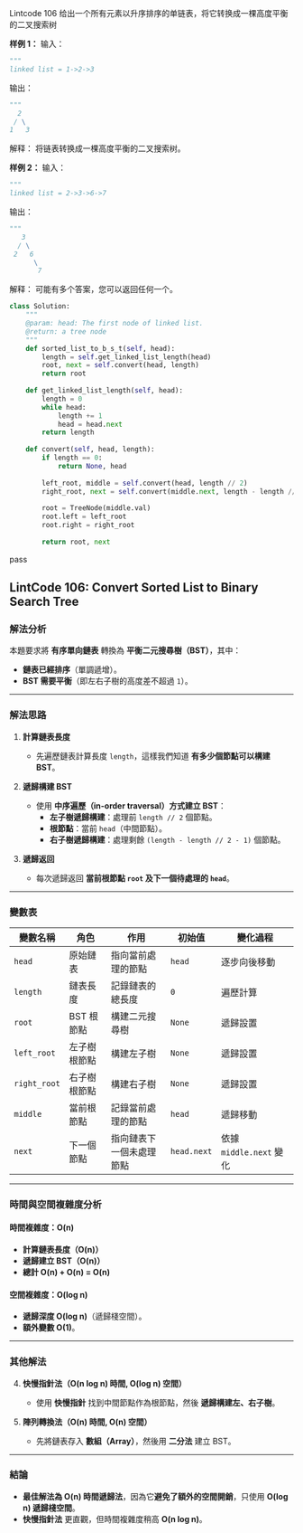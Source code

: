 Lintcode 106
给出一个所有元素以升序排序的单链表，将它转换成一棵高度平衡的二叉搜索树

**样例 1：**
输入：
```python
"""
linked list = 1->2->3
```
输出：
```python
"""
  2  
 / \
1   3
```
解释：
将链表转换成一棵高度平衡的二叉搜索树。

**样例 2：**
输入：
```python
"""
linked list = 2->3->6->7
```
输出：
```python
"""
   3
  / \
 2   6
      \
       7
```
解释：
可能有多个答案，您可以返回任何一个。


```python
class Solution:
    """
    @param: head: The first node of linked list.
    @return: a tree node
    """
    def sorted_list_to_b_s_t(self, head):
        length = self.get_linked_list_length(head)
        root, next = self.convert(head, length)
        return root
    
    def get_linked_list_length(self, head):
        length = 0
        while head:
            length += 1
            head = head.next
        return length
        
    def convert(self, head, length):
        if length == 0:
            return None, head
        
        left_root, middle = self.convert(head, length // 2)
        right_root, next = self.convert(middle.next, length - length // 2 - 1)
        
        root = TreeNode(middle.val)
        root.left = left_root
        root.right = right_root
        
        return root, next
```
pass


## **LintCode 106: Convert Sorted List to Binary Search Tree**

### **解法分析**

本題要求將 **有序單向鏈表** 轉換為 **平衡二元搜尋樹（BST）**，其中：

- **鏈表已經排序**（單調遞增）。
- **BST 需要平衡**（即左右子樹的高度差不超過 `1`）。

---

### **解法思路**

1. **計算鏈表長度**
    
    - 先遍歷鏈表計算長度 `length`，這樣我們知道 **有多少個節點可以構建 BST**。
2. **遞歸構建 BST**
    
    - 使用 **中序遍歷（in-order traversal）方式建立 BST**：
        - **左子樹遞歸構建**：處理前 `length // 2` 個節點。
        - **根節點**：當前 `head`（中間節點）。
        - **右子樹遞歸構建**：處理剩餘 `(length - length // 2 - 1)` 個節點。
3. **遞歸返回**
    
    - 每次遞歸返回 **當前根節點 `root` 及下一個待處理的 `head`**。

---

### **變數表**

|變數名稱|角色|作用|初始值|變化過程|
|---|---|---|---|---|
|`head`|原始鏈表|指向當前處理的節點|`head`|逐步向後移動|
|`length`|鏈表長度|記錄鏈表的總長度|`0`|遍歷計算|
|`root`|BST 根節點|構建二元搜尋樹|`None`|遞歸設置|
|`left_root`|左子樹根節點|構建左子樹|`None`|遞歸設置|
|`right_root`|右子樹根節點|構建右子樹|`None`|遞歸設置|
|`middle`|當前根節點|記錄當前處理的節點|`head`|遞歸移動|
|`next`|下一個節點|指向鏈表下一個未處理節點|`head.next`|依據 `middle.next` 變化|

---

### **時間與空間複雜度分析**

#### **時間複雜度：O(n)**

- **計算鏈表長度（O(n)）**
- **遞歸建立 BST（O(n)）**
- **總計 O(n) + O(n) = O(n)**

#### **空間複雜度：O(log n)**

- **遞歸深度 O(log n)**（遞歸棧空間）。
- **額外變數 O(1)**。

---

### **其他解法**

4. **快慢指針法（O(n log n) 時間, O(log n) 空間）**
    
    - 使用 **快慢指針** 找到中間節點作為根節點，然後 **遞歸構建左、右子樹**。
5. **陣列轉換法（O(n) 時間, O(n) 空間）**
    
    - 先將鏈表存入 **數組（Array）**，然後用 **二分法** 建立 BST。

---

### **結論**

- **最佳解法為 O(n) 時間遞歸法**，因為它**避免了額外的空間開銷**，只使用 **O(log n) 遞歸棧空間**。
- **快慢指針法** 更直觀，但時間複雜度稍高 **O(n log n)**。
